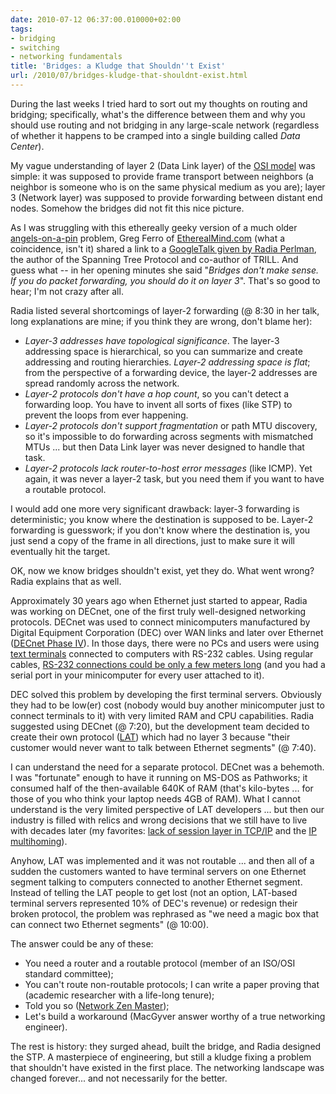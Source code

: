 ```yaml
---
date: 2010-07-12 06:37:00.010000+02:00
tags:
- bridging
- switching
- networking fundamentals
title: 'Bridges: a Kludge that Shouldn''t Exist'
url: /2010/07/bridges-kludge-that-shouldnt-exist.html
---
```

During the last weeks I tried hard to sort out my thoughts on routing and bridging; specifically, what's the difference between them and why you should use routing and not bridging in any large-scale network (regardless of whether it happens to be cramped into a single building called *Data Center*).

My vague understanding of layer 2 (Data Link layer) of the [OSI model](http://en.wikipedia.org/wiki/OSI_model) was simple: it was supposed to provide frame transport between neighbors (a neighbor is someone who is on the same physical medium as you are); layer 3 (Network layer) was supposed to provide forwarding between distant end nodes. Somehow the bridges did not fit this nice picture.

As I was struggling with this ethereally geeky version of a much older [angels-on-a-pin](http://en.wikipedia.org/wiki/How_many_angels_can_dance_on_the_head_of_a_pin%3F) problem, Greg Ferro of [EtherealMind.com](http://etherealmind.com/) (what a coincidence, isn't it) shared a link to a [GoogleTalk given by Radia Perlman](http://www.youtube.com/watch?v=N-25NoCOnP4), the author of the Spanning Tree Protocol and co-author of TRILL. And guess what -- in her opening minutes she said "*Bridges don't make sense. If you do packet forwarding, you should do it on layer 3*". That's so good to hear; I'm not crazy after all.
<!--more-->
Radia listed several shortcomings of layer-2 forwarding (@ 8:30 in her talk, long explanations are mine; if you think they are wrong, don't blame her):

-   *Layer-3 addresses have topological significance*. The layer-3 addressing space is hierarchical, so you can summarize and create addressing and routing hierarchies. *Layer-2 addressing space is flat*; from the perspective of a forwarding device, the layer-2 addresses are spread randomly across the network.
-   *Layer-2 protocols don't have a hop count*, so you can't detect a forwarding loop. You have to invent all sorts of fixes (like STP) to prevent the loops from ever happening.
-   *Layer-2 protocols don't support fragmentation* or path MTU discovery, so it's impossible to do forwarding across segments with mismatched MTUs \... but then Data Link layer was never designed to handle that task.
-   *Layer-2 protocols lack router-to-host error messages* (like ICMP). Yet again, it was never a layer-2 task, but you need them if you want to have a routable protocol.

I would add one more very significant drawback: layer-3 forwarding is deterministic; you know where the destination is supposed to be. Layer-2 forwarding is guesswork; if you don't know where the destination is, you just send a copy of the frame in all directions, just to make sure it will eventually hit the target.

OK, now we know bridges shouldn't exist, yet they do. What went wrong? Radia explains that as well.

Approximately 30 years ago when Ethernet just started to appear, Radia was working on DECnet, one of the first truly well-designed networking protocols. DECnet was used to connect minicomputers manufactured by Digital Equipment Corporation (DEC) over WAN links and later over Ethernet ([DECnet Phase IV](http://en.wikipedia.org/wiki/DECnet)). In those days, there were no PCs and users were using [text terminals](http://en.wikipedia.org/wiki/Computer_terminal) connected to computers with RS-232 cables. Using regular cables, [RS-232 connections could be only a few meters long](#Cables) (and you had a serial port in your minicomputer for every user attached to it).

DEC solved this problem by developing the first terminal servers. Obviously they had to be low(er) cost (nobody would buy another minicomputer just to connect terminals to it) with very limited RAM and CPU capabilities. Radia suggested using DECnet (@ 7:20), but the development team decided to create their own protocol ([LAT](http://en.wikipedia.org/wiki/Local_Area_Transport)) which had no layer 3 because "their customer would never want to talk between Ethernet segments" (@ 7:40).

I can understand the need for a separate protocol. DECnet was a behemoth. I was "fortunate" enough to have it running on MS-DOS as Pathworks; it consumed half of the then-available 640K of RAM (that's kilo-bytes \... for those of you who think your laptop needs 4GB of RAM). What I cannot understand is the very limited perspective of LAT developers \... but then our industry is filled with relics and wrong decisions that we still have to live with decades later (my favorites: [lack of session layer in TCP/IP](https://blog.ipspace.net/2009/08/what-went-wrong-tcpip-lacks-session.html) and the [IP multihoming](https://blog.ipspace.net/2009/05/lack-of-ipv6-multihoming-elephant-in.html)).

Anyhow, LAT was implemented and it was not routable \... and then all of a sudden the customers wanted to have terminal servers on one Ethernet segment talking to computers connected to another Ethernet segment. Instead of telling the LAT people to get lost (not an option, LAT-based terminal servers represented 10% of DEC's revenue) or redesign their broken protocol, the problem was rephrased as "we need a magic box that can connect two Ethernet segments" (@ 10:00).

The answer could be any of these:

-   You need a router and a routable protocol (member of an ISO/OSI standard committee);
-   You can't route non-routable protocols; I can write a paper proving that (academic researcher with a life-long tenure);
-   Told you so ([Network Zen Master](http://etherealmind.com/network-zen-most-important-technology-infrastructure/));
-   Let's build a workaround (MacGyver answer worthy of a true networking engineer).

The rest is history: they surged ahead, built the bridge, and Radia designed the STP. A masterpiece of engineering, but still a kludge fixing a problem that shouldn't have existed in the first place. The networking landscape was changed forever... and not necessarily for the better.

